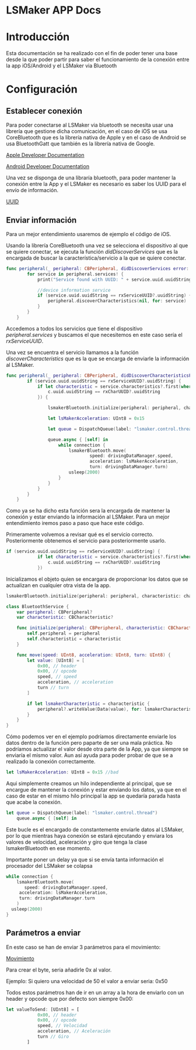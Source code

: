 # LSMaker APP Docs

# Introducción

Esta documentación se ha realizado con el fin de poder tener una base desde la que poder partir para saber el funcionamiento de la conexión entre la app iOS/Android y el LSMaker via Bluetooth

# Configuración

## Establecer conexión

Para poder conectarse al LSMaker via bluetooth se necesita usar una librería que gestione dicha comunicación, en el caso de iOS se usa CoreBluetooth que es la librería nativa de Apple y en el caso de Android se usa BluetoothGatt que también es la librería nativa de Google.

[Apple Developer Documentation](https://developer.apple.com/documentation/corebluetooth)

[Android Developer Documentation](https://developer.android.com/reference/android/bluetooth/BluetoothGatt)

Una vez se disponga de una libraría bluetooth, para poder mantener la conexión entre la App y el LSMaker es necesario es saber los UUID para el envío de información. 

[UUID](https://www.notion.so/670b59fb4d7c4282bf37198fcac5acc5)

## Enviar información

Para un mejor entendimiento usaremos de ejemplo el código de iOS.

Usando la librería CoreBluetooth una vez se selecciona el dispositivo al que se quiere conectar, se ejecuta la función *didDiscoverServices* que es la encargada de buscar la característica/servicio a la que se quiere conectar.

```swift
func peripheral(_ peripheral: CBPeripheral, didDiscoverServices error: Error?) {
        for service in peripheral.services! {
            print("Service found with UUID: " + service.uuid.uuidString)

            //device information service
            if (service.uuid.uuidString == rxServiceUUID?.uuidString) {
                peripheral.discoverCharacteristics(nil, for: service)
            }
        }
    }
```

Accedemos a todos los servicios que tiene el dispositivo *peripheral.services* y buscamos el que necesitemos en este caso sería el *rxServiceUUID*.

Una vez se encuentra el servicio llamamos a la función *discoverCharacteristics* que es la que se encarga de enviarle la información al LSMaker.

```swift
func peripheral(_ peripheral: CBPeripheral, didDiscoverCharacteristicsFor service: CBService, error: Error?) {
        if (service.uuid.uuidString == rxServiceUUID?.uuidString) {
            if let characteristic = service.characteristics?.first(where: { (c) -> Bool in
                c.uuid.uuidString == rxCharUUID?.uuidString
            }) {

                lsmakerBluetooth.initialize(peripheral: peripheral, characteristic: characteristic)

                let lsMakerAcceleration: UInt8 = 0x15

                let queue = DispatchQueue(label: "lsmaker.control.thread")

                queue.async { [self] in
                    while connection {
                        lsmakerBluetooth.move(
                                speed: drivingDataManager.speed,
                                acceleration: lsMakerAcceleration,
                                turn: drivingDataManager.turn)
                        usleep(2000)
                    }
                }
            }
        }
    }
```

Como ya se ha dicho esta función sera la encargada de mantener la conexión y estar enviando la información al LSMaker. Para un mejor entendimiento iremos paso a paso que hace este código.

Primeramente volvemos a revisar qué es el servicio correcto. Posteriormente obtenemos el servicio para posteriormente usarlo.

```swift
if (service.uuid.uuidString == rxServiceUUID?.uuidString) {
            if let characteristic = service.characteristics?.first(where: { (c) -> Bool in
                c.uuid.uuidString == rxCharUUID?.uuidString
            })
```

Inicializamos el objeto quien se encargara de proporcionar los datos que se actualizan en cualquier otra vista de la app. 

```swift
lsmakerBluetooth.initialize(peripheral: peripheral, characteristic: characteristic)
```

```swift
class BluetoothService {
    var peripheral: CBPeripheral?
    var characteristic: CBCharacteristic?

    func initialize(peripheral: CBPeripheral, characteristic: CBCharacteristic) {
        self.peripheral = peripheral
        self.characteristic = characteristic
    }

    func move(speed: UInt8, acceleration: UInt8, turn: UInt8) {
        let value: [UInt8] = [
            0x00, // header
            0x00, // opcode
            speed, // speed
            acceleration, // acceleration
            turn // turn
        ]

        if let lsmakerCharacteristic = characteristic {
            peripheral?.writeValue(Data(value), for: lsmakerCharacteristic, type: .withoutResponse)
        }
    }
}
```

Cómo podemos ver en el ejemplo podríamos directamente enviarle los datos dentro de la función  pero paparte de ser una mala práctica. No podríamos actualizar el valor desde otra parte de la App, ya que siempre se enviaría el mismo valor. Aun así ayuda para poder probar de que se a realizado la conexión correctamente.

```swift
let lsMakerAcceleration: UInt8 = 0x15 //bad
```

Aqui simplemente creamos un hilo independiente al principal, que se encargue de mantener la conexión y estar enviando los datos, ya que en el caso de estar en el mismo hilo principal la app se quedaría parada hasta que acabe la conexión.

```swift
let queue = DispatchQueue(label: "lsmaker.control.thread")
	queue.async { [self] in
```

Este bucle es el encargado de constantemente enviarle datos al LSMaker, por lo que mientras haya conexión se estará ejecutando y enviara los valores de velocidad, aceleración y giro que tenga la clase lsmakerBluetooth en ese momento.

Importante poner un delay ya que si se envía tanta información el procesador del LSMaker se colapsa

```swift
while connection {
	lsmakerBluetooth.move(
	   speed: drivingDataManager.speed,
     acceleration: lsMakerAcceleration,
     turn: drivingDataManager.turn
	)
  usleep(2000)
}
```

## Parámetros a enviar

En este caso se han de enviar 3 parámetros para el movimiento:

[Movimiento](https://www.notion.so/92eb18f3c93b49c880d2ba437c72a976)

Para crear el byte, seria añadirle 0x al valor. 

Ejemplo: Si quiero una velocidad de 50 el valor a enviar seria: 0x50

Todos estos parámetros han de ir en un array a la hora de enviarlo con un header y opcode que por defecto son siempre 0x00:

```jsx
let valueToSend: [UInt8] = [
            0x00, // header
            0x00, // opcode
            speed, // Velocidad
            acceleration, // Aceleración 
            turn // Giro
        ]
```

